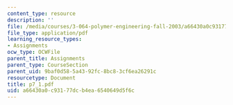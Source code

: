 ```yaml
---
content_type: resource
description: ''
file: /media/courses/3-064-polymer-engineering-fall-2003/a66430a0c93177dcb4ea6540649d5f6c_p7_1.pdf
file_type: application/pdf
learning_resource_types:
- Assignments
ocw_type: OCWFile
parent_title: Assignments
parent_type: CourseSection
parent_uid: 9baf0d58-5a43-92fc-8bc8-3cf6ea26291c
resourcetype: Document
title: p7_1.pdf
uid: a66430a0-c931-77dc-b4ea-6540649d5f6c
---
```

